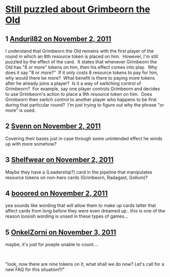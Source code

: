 # [Still puzzled about Grimbeorn the Old](https://community.fantasyflightgames.com/topic/55696-still-puzzled-about-grimbeorn-the-old/)

## 1 [Anduril82 on November 2, 2011](https://community.fantasyflightgames.com/topic/55696-still-puzzled-about-grimbeorn-the-old/?do=findComment&comment=550828)

I understand that Grimbeorn the Old remains with the first player of the round in which an 8th resource token is placed on him.  However, I'm still puzzled by the effect of the card.  It states that whenever Grimbeorn the Old has "8 or more" tokens on him, then his effect comes into play.  Why does it say "8 or more?"  If it only costs 8 resource tokens to pay for him, why would there be more?  What benefit is there to paying more tokens after he already joins a player?  Is it a way of switching control of Grimbeorn?  For example, say one player controls Grimbeorn and decides to use Grimbeorn's action to place a 9th resource token on him.  Does Grimbeorn then switch control to another player who happens to be first during that particular round?  I'm just trying to figure out why the phrase "or more" is used.

## 2 [Svenn on November 2, 2011](https://community.fantasyflightgames.com/topic/55696-still-puzzled-about-grimbeorn-the-old/?do=findComment&comment=550867)

Covering their bases just in case through some unintended effect he winds up with more somehow?

## 3 [Shelfwear on November 2, 2011](https://community.fantasyflightgames.com/topic/55696-still-puzzled-about-grimbeorn-the-old/?do=findComment&comment=550873)

Maybe they have a (Leadership?) card in the pipeline that manipulates resource tokens on non-hero cards (Grimbeorn, Radagast, Gollum)?

## 4 [booored on November 2, 2011](https://community.fantasyflightgames.com/topic/55696-still-puzzled-about-grimbeorn-the-old/?do=findComment&comment=550877)

yea sounds like wording that will allow them to make up cards latter that affect cards from long before they were even dreamed up.. this is one of the reason loosish wording is unsed in these types of games...

## 5 [OnkelZorni on November 3, 2011](https://community.fantasyflightgames.com/topic/55696-still-puzzled-about-grimbeorn-the-old/?do=findComment&comment=551049)

maybe, it's just for poeple unable to count....

 

"look, now there are nine tokens on it, what shall we do now? Let's call for a new FAQ for this situation!!!"


